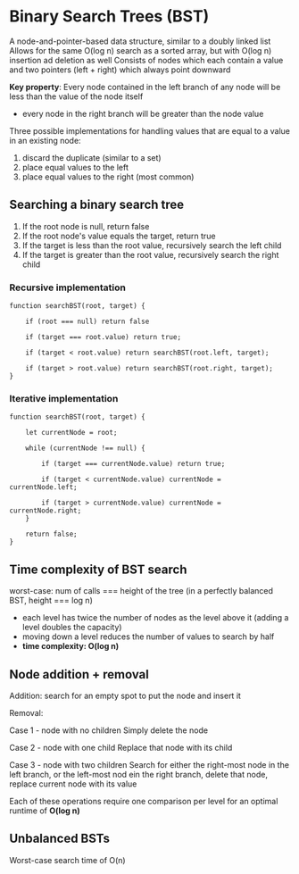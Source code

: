 # Binary Search Trees (BST)

A node-and-pointer-based data structure, similar to a doubly linked list
Allows for the same O(log n) search as a sorted array, but with O(log n) insertion ad deletion as well
Consists of nodes which each contain a value and two pointers (left + right) which always point downward

**Key property**: Every node contained in the left branch of any node will be less than the value of the node itself

- every node in the right branch will be greater than the node value

Three possible implementations for handling values that are equal to a value in an existing node:

1. discard the duplicate (similar to a set)
2. place equal values to the left
3. place equal values to the right (most common)

## Searching a binary search tree

1. If the root node is null, return false
2. If the root node's value equals the target, return true
3. If the target is less than the root value, recursively search the left child
4. If the target is greater than the root value, recursively search the right child

### Recursive implementation

```
function searchBST(root, target) {

    if (root === null) return false

    if (target === root.value) return true;

    if (target < root.value) return searchBST(root.left, target);

    if (target > root.value) return searchBST(root.right, target);
}
```

### Iterative implementation

```
function searchBST(root, target) {

    let currentNode = root;

    while (currentNode !== null) {

        if (target === currentNode.value) return true;

        if (target < currentNode.value) currentNode = currentNode.left;

        if (target > currentNode.value) currentNode = currentNode.right;
    }

    return false;
}
```

## Time complexity of BST search

worst-case: num of calls === height of the tree (in a perfectly balanced BST, height === log n)

- each level has twice the number of nodes as the level above it (adding a level doubles the capacity)
- moving down a level reduces the number of values to search by half
- **time complexity: O(log n)**

## Node addition + removal

Addition: search for an empty spot to put the node and insert it

Removal:

Case 1 - node with no children
Simply delete the node

Case 2 - node with one child
Replace that node with its child

Case 3 - node with two children
Search for either the right-most node in the left branch, or the left-most nod ein the right branch, delete that node, replace current node with its value

Each of these operations require one comparison per level for an optimal runtime of **O(log n)**

## Unbalanced BSTs

Worst-case search time of O(n)
